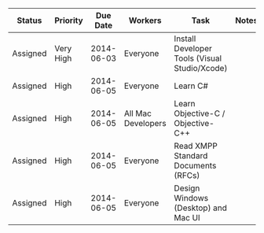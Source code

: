 | Status   | Priority  | Due Date   | Workers            | Task                                          | Notes                                           
|----------|-----------|------------|--------------------|-----------------------------------------------|------------------------------------------------ 
| Assigned | Very High | 2014-06-03 | Everyone           | Install Developer Tools (Visual Studio/Xcode) |
| Assigned | High      | 2014-06-05 | Everyone           | Learn C#                                      |
| Assigned | High      | 2014-06-05 | All Mac Developers | Learn Objective-C / Objective-C++             |
| Assigned | High      | 2014-06-05 | Everyone           | Read XMPP Standard Documents (RFCs)           |
| Assigned | High      | 2014-06-05 | Everyone           | Design Windows (Desktop) and Mac UI           |
